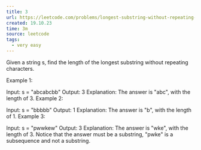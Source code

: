 ```yaml
---
title: 3
url: https://leetcode.com/problems/longest-substring-without-repeating-characters/
created: 19.10.23
time: 3m
source: leetcode
tags:
  - very easy
---
```


Given a string s, find the length of the longest
substring
without repeating characters.

Example 1:

Input: s = "abcabcbb"
Output: 3
Explanation: The answer is "abc", with the length of 3.
Example 2:

Input: s = "bbbbb"
Output: 1
Explanation: The answer is "b", with the length of 1.
Example 3:

Input: s = "pwwkew"
Output: 3
Explanation: The answer is "wke", with the length of 3.
Notice that the answer must be a substring, "pwke" is a subsequence and not a substring.
